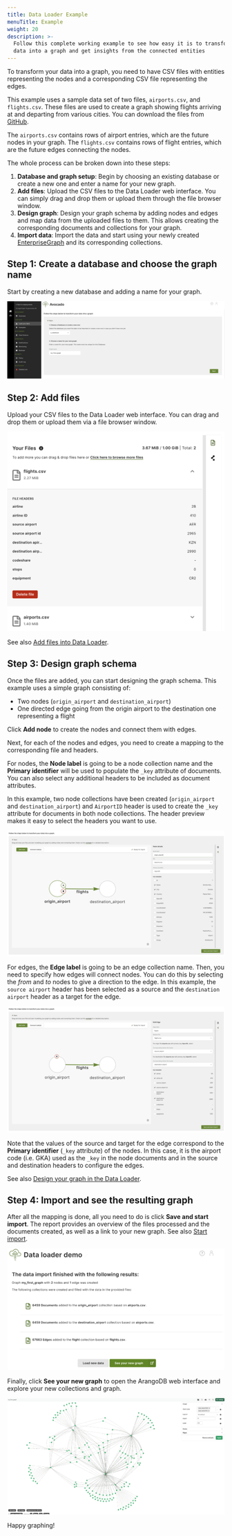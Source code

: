 ```yaml
---
title: Data Loader Example
menuTitle: Example
weight: 20
description: >-
  Follow this complete working example to see how easy it is to transform existing
  data into a graph and get insights from the connected entities 
---
```


To transform your data into a graph, you need to have CSV files with entities
representing the nodes and a corresponding CSV file representing the edges.

This example uses a sample data set of two files, `airports.csv`, and `flights.csv`.
These files are used to create a graph showing flights arriving at and departing
from various cities.
You can download the files from [GitHub](https://github.com/arangodb/example-datasets/tree/master/Data%20Loader).

The `airports.csv` contains rows of airport entries, which are the future nodes
in your graph. The `flights.csv` contains rows of flight entries, which are the
future edges connecting the nodes.

The whole process can be broken down into these steps:

1. **Database and graph setup**: Begin by choosing an existing database or
   create a new one and enter a name for your new graph.
2. **Add files**: Upload the CSV files to the Data Loader web interface. You can
   simply drag and drop them or upload them through the file browser window.
3. **Design graph**: Design your graph schema by adding nodes and edges and map
   data from the uploaded files to them. This allows creating the corresponding
   documents and collections for your graph.
4. **Import data**: Import the data and start using your newly created 
   [EnterpriseGraph](../../arangodb/3.12/graphs/enterprisegraphs/_index.md) and its
   corresponding collections.

## Step 1: Create a database and choose the graph name

Start by creating a new database and adding a name for your graph.

![Data Loader Example Step 1](../../images/arangograph-data-loader-example-choose-names.png)

## Step 2: Add files

Upload your CSV files to the Data Loader web interface. You can drag and drop
them or upload them via a file browser window.

![Data Loader Example Step 2](../../images/arangograph-data-loader-example-add-files.png)

See also [Add files into Data Loader](../data-loader/add-files.md).

## Step 3: Design graph schema

Once the files are added, you can start designing the graph schema. This example
uses a simple graph consisting of:
- Two nodes (`origin_airport` and `destination_airport`)
- One directed edge going from the origin airport to the destination one
  representing a flight

Click **Add node** to create the nodes and connect them with edges.

Next, for each of the nodes and edges, you need to create a mapping to the
corresponding file and headers.

For nodes, the **Node label** is going to be a node collection name and the
**Primary identifier** will be used to populate the `_key` attribute of documents.
You can also select any additional headers to be included as document attributes.

In this example, two node collections have been created (`origin_airport` and
`destination_airport`) and `AirportID` header is used to create the `_key`
attribute for documents in both node collections. The header preview makes it
easy to select the headers you want to use.

![Data Loader Example Step 3 Nodes](../../images/arangograph-data-loader-example-map-nodes.png)

For edges, the **Edge label** is going to be an edge collection name. Then, you
need to specify how edges will connect nodes. You can do this by selecting the
*from* and *to* nodes to give a direction to the edge.
In this example, the `source airport` header has been selected as a source and
the `destination airport` header as a target for the edge.

![Data Loader Example Step 3 Edges](../../images/arangograph-data-loader-example-map-edges.png)

Note that the values of the source and target for the edge correspond to the
**Primary identifier** (`_key` attribute) of the nodes. In this case, it is the
airport code (i.e. GKA) used as the `_key` in the node documents and in the source
and destination headers to configure the edges.

See also [Design your graph in the Data Loader](../data-loader/design-graph.md). 

## Step 4: Import and see the resulting graph

After all the mapping is done, all you need to do is click
**Save and start import**. The report provides an overview of the files
processed and the documents created, as well as a link to your new graph.
See also [Start import](../data-loader/import.md).

![Data Loader Example Step 4 See your new graph](../../images/arangograph-data-loader-example-data-import.png)

Finally, click **See your new graph** to open the ArangoDB web interface and
explore your new collections and graph.

![Data Loader Example Step 4 Resulting graph](../../images/arangograph-data-loader-example-resulting-graph.png)

Happy graphing!